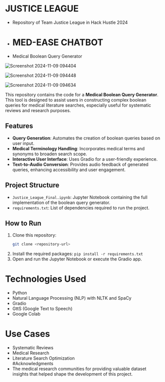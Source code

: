 # JUSTICE LEAGUE
- Repository of Team Justice League in Hack Hustle 2024
- # MED-EASE CHATBOT
- Medical Boolean Query Generator

![Screenshot 2024-11-09 094404](https://github.com/user-attachments/assets/a03bff59-c173-477f-ad61-5d33d852b61c)


![Screenshot 2024-11-09 094448](https://github.com/user-attachments/assets/f4de2d79-31ba-4605-a432-a5eafc308ede)



![Screenshot 2024-11-09 094634](https://github.com/user-attachments/assets/4f08bf94-4146-4b55-88c6-3f2423010354)


This repository contains the code for a **Medical Boolean Query Generator**. This tool is designed to assist users in constructing complex boolean queries for medical literature searches, especially useful for systematic reviews and research purposes.

## Features
- **Query Generation**: Automates the creation of boolean queries based on user input.
- **Medical Terminology Handling**: Incorporates medical terms and synonyms to broaden search scope.
- **Interactive User Interface**: Uses Gradio for a user-friendly experience.
- **Text-to-Audio Conversion**: Provides audio feedback of generated queries, enhancing accessibility and user engagement.  

## Project Structure
- `Justice_League_Final.ipynb`: Jupyter Notebook containing the full implementation of the boolean query generator.
- `requirements.txt`: List of dependencies required to run the project.

## How to Run
1. Clone this repository:
   ```bash
   git clone <repository-url>
2. Install the required packages:
`pip install -r requirements.txt`
3. Open and run the Jupyter Notebook or execute the Gradio app.
# Technologies Used  
- Python 
- Natural Language Processing (NLP) with NLTK and SpaCy  
- Gradio
- GttS (Google Text to Speech)
- Google Colab  
# Use Cases   
- Systematic Reviews   
- Medical Research    
- Literature Search Optimization    
#Acknowledgments
- The medical research communities for providing valuable dataset insights that helped shape the development of this project.  


